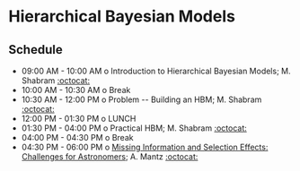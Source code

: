 # Hierarchical Bayesian Models

## Schedule

 * 09:00 AM - 10:00 AM  o  Introduction to Hierarchical Bayesian Models; M. Shabram [:octocat:](https://github.com/mshabram)
 * 10:00 AM - 10:30 AM  o  Break
 * 10:30 AM - 12:00 PM  o  Problem -- Building an HBM; M. Shabram [:octocat:](https://github.com/mshabram)
 * 12:00 PM - 01:30 PM  o  LUNCH
 * 01:30 PM - 04:00 PM  o  Practical HBM; M. Shabram [:octocat:](https://github.com/mshabram)
 * 04:00 PM - 04:30 PM  o  Break
 * 04:30 PM - 06:00 PM  o  [Missing Information and Selection Effects: Challenges for Astronomers](https://github.com/KIPAC/StatisticalMethods/blob/1a8d82d6e54c421fb22f2e891293f220bf257da1/chunks/missingdata.ipynb); A. Mantz [:octocat:](https://github.com/abmantz)
